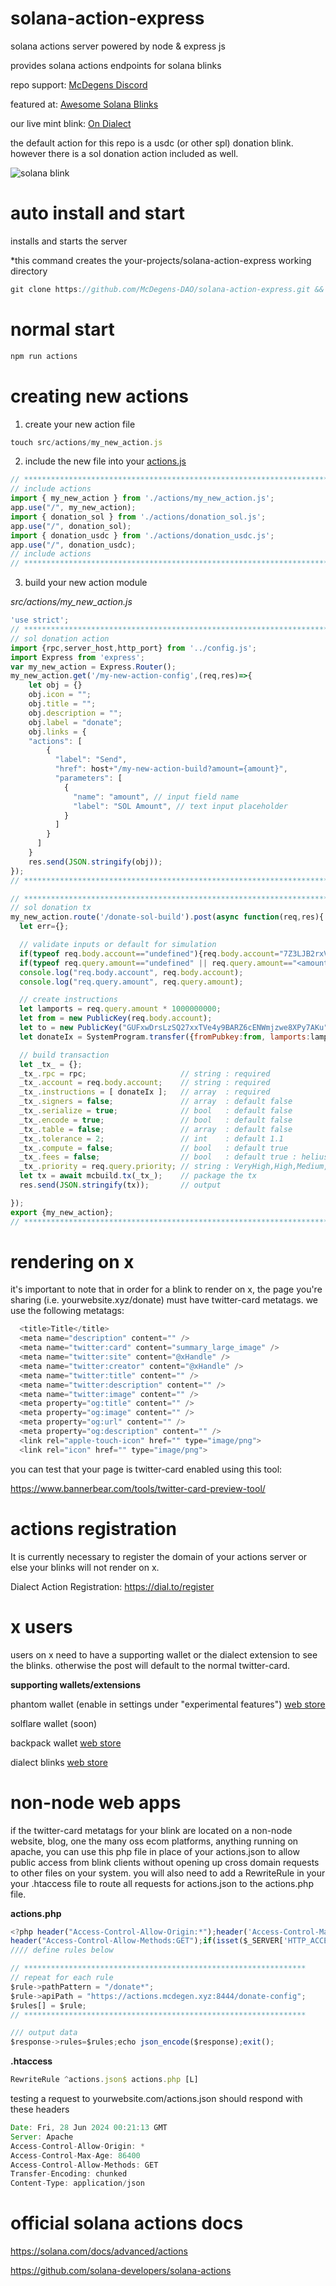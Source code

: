 # solana-action-express
solana actions server powered by node & express js

provides solana actions endpoints for solana blinks

repo support: [McDegens Discord](https://discord.gg/Z9bUEf8gYb)

featured at: [Awesome Solana Blinks](https://github.com/solana-developers/awesome-blinks/blob/master/README.md)

our live mint blink: [On Dialect](https://dial.to/?action=solana-action:https://actions.mcdegen.xyz:8444/mint-config)

the default action for this repo is a usdc (or other spl) donation blink. however there is a sol donation action included as well.

![solana blink](https://github.com/McDegens-DAO/solana-action-express/blob/main/blink.png)

# auto install and start
installs and starts the server

*this command creates the your-projects/solana-action-express working directory
```javascript
git clone https://github.com/McDegens-DAO/solana-action-express.git && cd solana-action-express && npm install && npm run actions
```

# normal start
```javascript
npm run actions
```

# creating new actions
1. create your new action file
```javascript
touch src/actions/my_new_action.js
```
2. include the new file into your [actions.js](https://github.com/McDegens-DAO/solana-action-express/blob/a5b8883a90303b31030f9cbc941a2b4ffbc22f27/src/actions.js#L32)
```javascript
// *********************************************************************************
// include actions
import { my_new_action } from './actions/my_new_action.js';
app.use("/", my_new_action);
import { donation_sol } from './actions/donation_sol.js';
app.use("/", donation_sol);
import { donation_usdc } from './actions/donation_usdc.js';
app.use("/", donation_usdc);
// include actions
// *********************************************************************************
```
3. build your new action module

 *src/actions/my_new_action.js*
```javascript
'use strict';
// *********************************************************************************
// sol donation action
import {rpc,server_host,http_port} from '../config.js';
import Express from 'express';
var my_new_action = Express.Router();
my_new_action.get('/my-new-action-config',(req,res)=>{
    let obj = {}
    obj.icon = "";
    obj.title = "";
    obj.description = "";
    obj.label = "donate";
    obj.links = {
    "actions": [
        {
          "label": "Send",
          "href": host+"/my-new-action-build?amount={amount}",
          "parameters": [
            {
              "name": "amount", // input field name
              "label": "SOL Amount", // text input placeholder
            }
          ]
        }
      ]
    }
    res.send(JSON.stringify(obj));
});
// *********************************************************************************

// *********************************************************************************
// sol donation tx
my_new_action.route('/donate-sol-build').post(async function(req,res){
  let err={};

  // validate inputs or default for simulation
  if(typeof req.body.account=="undefined"){req.body.account="7Z3LJB2rxV4LiRBwgwTcufAWxnFTVJpcoCMiCo8Z5Ere";}
  if(typeof req.query.amount=="undefined" || req.query.amount=="<amount>" || isNaN(req.query.amount)){req.query.amount = 0;}
  console.log("req.body.account", req.body.account);
  console.log("req.query.amount", req.query.amount);

  // create instructions
  let lamports = req.query.amount * 1000000000;
  let from = new PublicKey(req.body.account);
  let to = new PublicKey("GUFxwDrsLzSQ27xxTVe4y9BARZ6cENWmjzwe8XPy7AKu");
  let donateIx = SystemProgram.transfer({fromPubkey:from, lamports:lamports, toPubkey:to});

  // build transaction
  let _tx_ = {};
  _tx_.rpc = rpc;                     // string : required
  _tx_.account = req.body.account;    // string : required
  _tx_.instructions = [ donateIx ];   // array  : required
  _tx_.signers = false;               // array  : default false
  _tx_.serialize = true;              // bool   : default false
  _tx_.encode = true;                 // bool   : default false
  _tx_.table = false;                 // array  : default false
  _tx_.tolerance = 2;                 // int    : default 1.1    
  _tx_.compute = false;               // bool   : default true
  _tx_.fees = false;                  // bool   : default true : helius rpc required when true
  _tx_.priority = req.query.priority; // string : VeryHigh,High,Medium,Low,Min : default Medium
  let tx = await mcbuild.tx(_tx_);    // package the tx
  res.send(JSON.stringify(tx));       // output

});
export {my_new_action};
// *********************************************************************************
```

# rendering on x
it's important to note that in order for a blink to render on x, the page you're sharing (i.e. yourwebsite.xyz/donate) must have twitter-card metatags. we use the following metatags:
```javascript
  <title>Title</title>
  <meta name="description" content="" />
  <meta name="twitter:card" content="summary_large_image" />
  <meta name="twitter:site" content="@xHandle" />
  <meta name="twitter:creator" content="@xHandle" />
  <meta name="twitter:title" content="" />
  <meta name="twitter:description" content="" />
  <meta name="twitter:image" content="" />
  <meta property="og:title" content="" />
  <meta property="og:image" content="" />
  <meta property="og:url" content="" />
  <meta property="og:description" content="" />
  <link rel="apple-touch-icon" href="" type="image/png">
  <link rel="icon" href="" type="image/png">
```
you can test that your page is twitter-card enabled using this tool:

https://www.bannerbear.com/tools/twitter-card-preview-tool/

# actions registration
It is currently necessary to register the domain of your actions server or else your blinks will not render on x.

Dialect Action Registration: https://dial.to/register

# x users
users on x need to have a supporting wallet or the dialect extension to see the blinks. otherwise the post will default to the normal twitter-card.

**supporting wallets/extensions**

phantom wallet (enable in settings under "experimental features") [web store](https://chromewebstore.google.com/detail/phantom/bfnaelmomeimhlpmgjnjophhpkkoljpa)

solflare wallet (soon)

backpack wallet [web store](https://chromewebstore.google.com/detail/backpack/aflkmfhebedbjioipglgcbcmnbpgliof)

dialect blinks [web store](https://chromewebstore.google.com/detail/dialect-blinks/mhklkgpihchphohoiopkidjnbhdoilof) 

# non-node web apps
if the twitter-card metatags for your blink are located on a non-node website, blog, one the many oss ecom platforms, anything running on apache, you can use this php file in place of your actions.json to allow public access from blink clients without opening up cross domain requests to other files on your system. you will also need to add a RewriteRule in your your .htaccess file to route all requests for actions.json to the actions.php file.

**actions.php**
```javascript
<?php header("Access-Control-Allow-Origin:*");header('Access-Control-Max-Age:86400');header('Content-Type:application/json');
header("Access-Control-Allow-Methods:GET");if(isset($_SERVER['HTTP_ACCESS_CONTROL_REQUEST_HEADERS'])){header("Access-Control-Allow-Headers:{$_SERVER['HTTP_ACCESS_CONTROL_REQUEST_HEADERS']}");}$response=new stdClass;$rules=array();$rule=new stdClass;
//// define rules below

// ***************************************************************
// repeat for each rule
$rule->pathPattern = "/donate*";
$rule->apiPath = "https://actions.mcdegen.xyz:8444/donate-config";
$rules[] = $rule;
// ***************************************************************

/// output data
$response->rules=$rules;echo json_encode($response);exit();
```
**.htaccess**
```javascript
RewriteRule ^actions.json$ actions.php [L]
```
testing a request to yourwebsite.com/actions.json should respond with these headers
```javascript
Date: Fri, 28 Jun 2024 00:21:13 GMT
Server: Apache
Access-Control-Allow-Origin: *
Access-Control-Max-Age: 86400
Access-Control-Allow-Methods: GET
Transfer-Encoding: chunked
Content-Type: application/json
```

# official solana actions docs

https://solana.com/docs/advanced/actions

https://github.com/solana-developers/solana-actions
